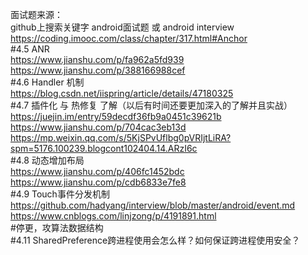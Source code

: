面试题来源：  
github上搜索关键字 android面试题 或 android interview  
https://coding.imooc.com/class/chapter/317.html#Anchor  
#4.5 ANR  
https://www.jianshu.com/p/fa962a5fd939  
https://www.jianshu.com/p/388166988cef  
#4.6 Handler 机制  
https://blog.csdn.net/iispring/article/details/47180325  
#4.7 插件化  与 热修复 了解（以后有时间还要更加深入的了解并且实战）  
https://juejin.im/entry/59decdf36fb9a0451c39621b  
https://www.jianshu.com/p/704cac3eb13d  
https://mp.weixin.qq.com/s/5KjSPvUflbg0pVRIjtLiRA?spm=5176.100239.blogcont102404.14.ARzI6c  
#4.8 动态增加布局  
https://www.jianshu.com/p/406fc1452bdc  
https://www.jianshu.com/p/cdb6833e7fe8  
#4.9 Touch事件分发机制  
https://github.com/hadyang/interview/blob/master/android/event.md  
https://www.cnblogs.com/linjzong/p/4191891.html  
#停更，攻算法数据结构  
#4.11 SharedPreference跨进程使用会怎么样？如何保证跨进程使用安全？  
